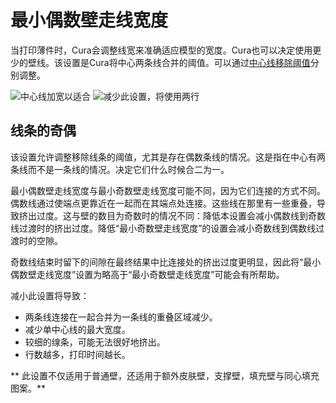 最小偶数壁走线宽度
====
当打印薄件时，Cura会调整线宽来准确适应模型的宽度。Cura也可以决定使用更少的壁线。该设置是Cura将中心两条线合并的阈值。可以通过[中心线移除阈值](min_odd_wall_line_width.md)分别调整。

<!--screenshot {
"image_path": "min_wall_line_width_0_34.png",
"models": [{"script": "moon_sickle.scad"}],
"camera_position": [0, 0, 63],
"settings": {
	"min_wall_line_width": 0.34,
	"wall_line_count": 3,
	"wall_transition_angle": 20
},
"layer": 14,
"colours": 32
}-->
<!--screenshot {
"image_path": "min_wall_line_width_even_0_1.png",
"models": [{"script": "moon_sickle.scad"}],
"camera_position": [0, 0, 63],
"settings": {
	"min_even_wall_line_width": 0.1,
	"min_wall_line_width": 0.34,
	"wall_line_count": 3,
	"wall_transition_angle": 20
},
"layer": 14,
"colours": 32
}-->
![中心线加宽以适合](../images/min_wall_line_width_0_34.png)
![减少此设置，将使用两行](../images/min_wall_line_width_even_0_1.png)

线条的奇偶
----
该设置允许调整移除线条的阈值，尤其是存在偶数条线的情况。这是指在中心有两条线而不是一条线的情况。决定它们什么时候合二为一。

最小偶数壁走线宽度与最小奇数壁走线宽度可能不同，因为它们连接的方式不同。偶数线通过使端点更靠近在一起而在其端点处连接。这些线在那里有一些重叠，导致挤出过度。这与壁的数目为奇数时的情况不同：降低本设置会减小偶数线到奇数线过渡时的挤出过度。降低“最小奇数壁走线宽度”的设置会减小奇数线到偶数线过渡时的空隙。

奇数线结束时留下的间隙在最终结果中比连接处的挤出过度更明显，因此将“最小偶数壁走线宽度”设置为略高于“最小奇数壁走线宽度”可能会有所帮助。

减小此设置将导致：
* 两条线连接在一起合并为一条线的重叠区域减少。
* 减少单中心线的最大宽度。
* 较细的缐条，可能无法很好地挤出。
* 行数越多，打印时间越长。

** 此设置不仅适用于普通壁，还适用于额外皮肤壁，支撑壁，填充壁与同心填充图案。**
